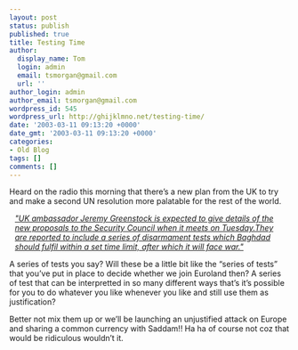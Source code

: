 ```yaml
---
layout: post
status: publish
published: true
title: Testing Time
author:
  display_name: Tom
  login: admin
  email: tsmorgan@gmail.com
  url: ''
author_login: admin
author_email: tsmorgan@gmail.com
wordpress_id: 545
wordpress_url: http://ghijklmno.net/testing-time/
date: '2003-03-11 09:13:20 +0000'
date_gmt: '2003-03-11 09:13:20 +0000'
categories:
- Old Blog
tags: []
comments: []
---
```

<!-- more -->

<p>Heard on the radio this morning that there&#8217;s a new plan from the UK to try and make a second UN resolution more palatable for the rest of the world.</p>

<p class="firstpar" style="margin:10px"><a href="http://news.bbc.co.uk/1/hi/world/middle_east/2838607.stm"><i>"UK ambassador Jeremy Greenstock is expected to give details of the new proposals to the Security Council when it meets on Tuesday.They are reported to include a series of disarmament tests which Baghdad should fulfil within a set time limit, after which it will face war."</i></a></p>

<p class="firstpar">A series of tests you say? Will these be a little bit like the &#8220;series of tests&#8221; that you&#8217;ve put in place to decide whether we join Euroland then? A series of test that can be interpretted in so many different ways that&#8217;s it&#8217;s possible for you to do whatever you like whenever you like and still use them as justification?</p>

<p>Better not mix them up or we&#8217;ll be launching an unjustified attack on Europe and sharing a common currency with Saddam!! Ha ha of course not coz that would be ridiculous wouldn&#8217;t it.</p>

